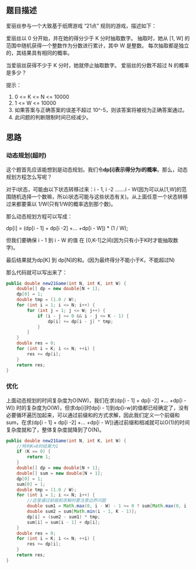 ## 题目描述

爱丽丝参与一个大致基于纸牌游戏 “21点” 规则的游戏，描述如下：

爱丽丝以 0 分开始，并在她的得分少于 K 分时抽取数字。 抽取时，她从 [1, W] 的范围中随机获得一个整数作为分数进行累计，其中 W 是整数。 每次抽取都是独立的，其结果具有相同的概率。

当爱丽丝获得不少于 K 分时，她就停止抽取数字。 爱丽丝的分数不超过 N 的概率是多少？

提示：

1. 0 <= K <= N <= 10000
2. 1 <= W <= 10000
3. 如果答案与正确答案的误差不超过 10^-5，则该答案将被视为正确答案通过。
4. 此问题的判断限制时间已经减少。

## 思路

### 动态规划(超时)

这个题首先应该能想到是动态规划。我们令**dp[i]表示得分为i的概率**。那么，动态规划方程怎么写呢？

对于i状态，可能由以下状态转移过来：i - 1, i -2 .......i - W(因为可以从[1,W]的范围随机选择一个数嘛，所以i状态可能与这些状态有关)。从上面任意一个状态转移过来都要乘以 1/W(只有1/W的概率选到那个数)。

那么动态规划方程可以写成：

dp[i] = (dp[i - 1] + dp[i -2] +... +dp[i - W]) * (1 / W);

但我们要确保 i - 1 到 i - W 的值 在 [0,K-1]之间(因为只有小于K时才能抽取数字)。 

最后结果就为dp[K] 到 dp[N]的和。(因为最终得分不能小于K，不能超过N)

那么代码就可以写出来了：

```java
public double new21Game(int N, int K, int W) {
    double[] dp = new double[N + 1];
    dp[0] = 1;
    double tmp = (1.0 / W);
    for (int i = 1; i <= N; i++) {
        for (int j = 1; j <= W; j++) {
            if (i - j >= 0 && i - j <= K - 1) {
                dp[i] += dp[i - j] * tmp;
            }
        }
    }
    double res = 0;
    for (int i = K; i <= N; ++i) {
        res += dp[i];
    }
    return res;
}
```

### 优化

上面动态规划的时间复杂度为O(NW)，我们在求(dp[i - 1] + dp[i -2] +... +dp[i - W]) 时的复杂度为O(W)，但求dp[i]时dp[i - 1]到dp[i-w]的值都已经确定了，没有必要循环遍历加起来，可以通过前缀和的方式求解，因此我们定义一个前缀和sum，在求(dp[i - 1] + dp[i -2] +... +dp[i - W])通过前缀和相减就可以O(1)的时间复杂度就和了，整体复杂度就降到了O(N)。

```java
public double new21Game(int N, int K, int W) {
    //特判K=0时结果为1
    if (K == 0) {
        return 1;
    }
    double[] dp = new double[N + 1];
    double[] sum = new double[N + 1];
    dp[0] = 1;
    sum[0] = 1;
    double tmp = (1.0 / W);
    for (int i = 1; i <= N; i++) {
        //这里通过前缀和求解时要注意边界问题
        double sum1 = Math.max(0, i - W) - 1 >= 0 ? sum[Math.max(0, i - W) - 1] : 0;
        double sum2 = sum[Math.min(i - 1, K - 1)];
        dp[i] = (sum2 - sum1) * tmp;
        sum[i] = sum[i - 1] + dp[i];
    }
    double res = 0;
    for (int i = K; i <= N; ++i) {
        res += dp[i];
    }
    return res;
}
```